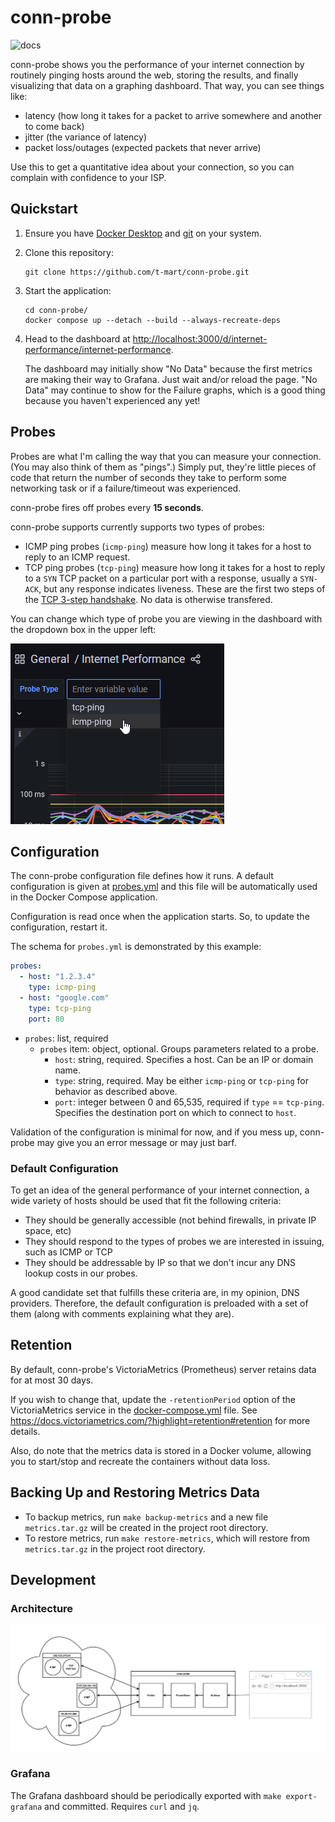 # conn-probe

![docs](docs/demo.gif)

conn-probe shows you the performance of your internet connection by routinely pinging
hosts around the web, storing the results, and finally visualizing that data on a graphing
dashboard. That way, you can see things like:

- latency (how long it takes for a packet to arrive somewhere and another to come back)
- jitter (the variance of latency)
- packet loss/outages (expected packets that never arrive)

Use this to get a quantitative idea about your connection, so you can complain with
confidence to your ISP.

## Quickstart

1. Ensure you have [Docker Desktop](https://www.docker.com/products/docker-desktop)
   and [git](https://git-scm.com/downloads) on your system.

2. Clone this repository:

   ```shell
   git clone https://github.com/t-mart/conn-probe.git
   ```

3. Start the application:

   ```shell
   cd conn-probe/
   docker compose up --detach --build --always-recreate-deps
   ```

4. Head to the dashboard at <http://localhost:3000/d/internet-performance/internet-performance>.

   The dashboard may initially show "No Data" because the first metrics are making their way to
   Grafana. Just wait and/or reload the page. "No Data" may continue to show for the Failure graphs,
   which is a good thing because you haven't experienced any yet!

## Probes

Probes are what I'm calling the way that you can measure your connection. (You may also think of
them as "pings".) Simply put, they're little pieces of code that return the number of seconds they
take to perform some networking task or if a failure/timeout was experienced.

conn-probe fires off probes every **15 seconds**.

conn-probe supports currently supports two types of probes:

- ICMP ping probes (`icmp-ping`) measure how long it takes for a host to reply to an ICMP request.
- TCP ping probes (`tcp-ping`) measure how long it takes for a host to reply to a `SYN` TCP packet
  on a particular port with a response, usually a `SYN-ACK`, but any response indicates liveness.
  These are the first two steps of the
  [TCP 3-step handshake](https://developer.mozilla.org/en-US/docs/Glossary/TCP_handshake).
  No data is otherwise transfered.

You can change which type of probe you are viewing in the dashboard with the dropdown box in the
upper left:

![probe type dropdown](docs/probe-type-dropdown.png)

## Configuration

The conn-probe configuration file defines how it runs. A default configuration is given at
[probes.yml](probes.yml) and this file will be automatically used in the Docker Compose application.

Configuration is read once when the application starts. So, to update the configuration, restart it.

The schema for `probes.yml` is demonstrated by this example:

```yaml
probes:
  - host: "1.2.3.4"
    type: icmp-ping
  - host: "google.com"
    type: tcp-ping
    port: 80
```

- `probes`: list, required
  - `probes` item: object, optional. Groups parameters related to a probe.
    - `host`: string, required. Specifies a host. Can be an IP or domain name.
    - `type`: string, required. May be either `icmp-ping` or `tcp-ping` for behavior as described
      above.
    - `port`: integer between 0 and 65,535, required if `type` == `tcp-ping`. Specifies the
      destination port on which to connect to `host`.

Validation of the configuration is minimal for now, and if you mess up, conn-probe may give you an
error message or may just barf.

### Default Configuration

To get an idea of the general performance of your internet connection, a wide variety of hosts
should be used that fit the following criteria:

- They should be generally accessible (not behind firewalls, in private IP space, etc)
- They should respond to the types of probes we are interested in issuing, such as ICMP or TCP
- They should be addressable by IP so that we don't incur any DNS lookup costs in our probes.

A good candidate set that fulfills these criteria are, in my opinion, DNS providers. Therefore, the
default configuration is preloaded with a set of them (along with comments explaining what they
are).

## Retention

By default, conn-probe's VictoriaMetrics (Prometheus) server retains data for at most 30 days.

If you wish to change that, update the `-retentionPeriod` option of the VictoriaMetrics
service in the [docker-compose.yml](docker-compose.yml) file. See
<https://docs.victoriametrics.com/?highlight=retention#retention> for more details.

Also, do note that the metrics data is stored in a Docker volume, allowing you to start/stop and
recreate the containers without data loss.

## Backing Up and Restoring Metrics Data

- To backup metrics, run `make backup-metrics` and a new file `metrics.tar.gz` will be created in
  the project root directory.
- To restore metrics, run `make restore-metrics`, which will restore from `metrics.tar.gz` in the
  project root directory.

## Development

### Architecture

![architecture](docs/architecture.png)

### Grafana

The Grafana dashboard should be periodically exported with `make export-grafana` and
committed. Requires `curl` and `jq`.
